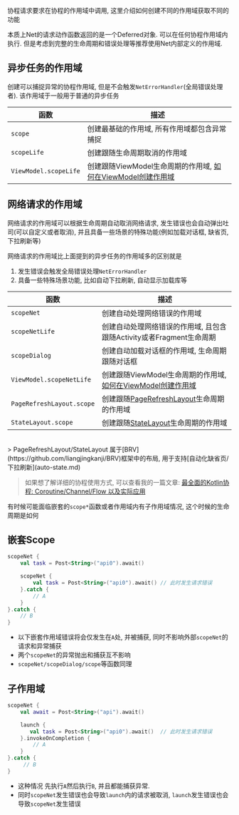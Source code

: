 协程请求要求在协程的作用域中调用, 这里介绍如何创建不同的作用域获取不同的功能

本质上Net的请求动作函数返回的是一个Deferred对象. 可以在任何协程作用域内执行. 但是考虑到完整的生命周期和错误处理等推荐使用Net内部定义的作用域.

## 异步任务的作用域

创建可以捕捉异常的协程作用域, 但是不会触发`NetErrorHandler`(全局错误处理者). 该作用域于一般用于普通的异步任务

|函数|描述|
|-|-|
|`scope`|创建最基础的作用域, 所有作用域都包含异常捕捉|
|`scopeLife`|创建跟随生命周期取消的作用域|
|`ViewModel.scopeLife`|创建跟随ViewModel生命周期的作用域, [如何在ViewModel创建作用域](view-model.md)|


## 网络请求的作用域

网络请求的作用域可以根据生命周期自动取消网络请求, 发生错误也会自动弹出吐司(可以自定义或者取消), 并且具备一些场景的特殊功能(例如加载对话框, 缺省页, 下拉刷新等)

网络请求的作用域比上面提到的异步任务的作用域多的区别就是

1. 发生错误会触发全局错误处理`NetErrorHandler`
2. 具备一些特殊场景功能, 比如自动下拉刷新, 自动显示加载库等

| 函数 | 描述 |
|-|-|
|`scopeNet`|创建自动处理网络错误的作用域|
|`scopeNetLife`|创建自动处理网络错误的作用域, 且包含跟随Activity或者Fragment生命周期|
|`scopeDialog`|创建自动加载对话框的作用域, 生命周期跟随对话框|
|`ViewModel.scopeNetLife`|创建跟随ViewModel生命周期的作用域, [如何在ViewModel创建作用域](view-model.md)|
|`PageRefreshLayout.scope`|创建跟随[PageRefreshLayout](https://github.com/liangjingkanji/BRV)生命周期的作用域|
|`StateLayout.scope`|创建跟随[StateLayout](https://github.com/liangjingkanji/BRV)生命周期的作用域|

<br>
> PageRefreshLayout/StateLayout 属于[BRV](https://github.com/liangjingkanji/BRV)框架中的布局, 用于支持[自动化缺省页/下拉刷新](auto-state.md)
<br>


> 如果想了解详细的协程使用方式, 可以查看我的一篇文章: [最全面的Kotlin协程: Coroutine/Channel/Flow 以及实际应用](https://juejin.im/post/6844904037586829320)

有时候可能面临嵌套的`scope*`函数或者作用域内有子作用域情况, 这个时候的生命周期是如何


## 嵌套Scope

```kotlin hl_lines="5"
scopeNet {
    val task = Post<String>("api0").await()

    scopeNet {
        val task = Post<String>("api0").await() // 此时发生请求错误
    }.catch {
        // A
    }
}.catch {
    // B
}
```

- 以下嵌套作用域错误将会仅发生在`A`处, 并被捕获, 同时不影响外部`scopeNet`的请求和异常捕获
- 两个`scopeNet`的异常抛出和捕获互不影响
- `scopeNet/scopeDialog/scope`等函数同理

## 子作用域

```kotlin hl_lines="7 10"
scopeNet {
    val await = Post<String>("api").await()

    launch {
       val task = Post<String>("api0").await()  // 此时发生请求错误
    }.invokeOnCompletion {
        // A
    }
}.catch {
     // B
}
```

- 这种情况 先执行`A`然后执行`B`, 并且都能捕获异常.
- 同时`scopeNet`发生错误也会导致`launch`内的请求被取消, `launch`发生错误也会导致`scopeNet`发生错误


